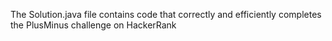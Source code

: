The Solution.java file contains code that correctly and efficiently completes the PlusMinus challenge on HackerRank
